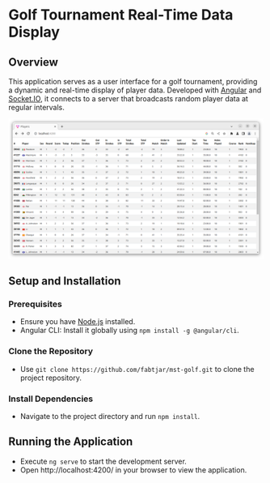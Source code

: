 # Golf Tournament Real-Time Data Display

## Overview
This application serves as a user interface for a golf tournament, providing a dynamic and real-time display of player data. Developed with [Angular](https://angular.io/) and [Socket.IO](https://socket.io/), it connects to a server that broadcasts random player data at regular intervals.

![screenshot](screenshot.png)

## Setup and Installation

### Prerequisites
- Ensure you have [Node.js](https://nodejs.org/) installed.
- Angular CLI: Install it globally using `npm install -g @angular/cli`.

### Clone the Repository
- Use `git clone https://github.com/fabtjar/mst-golf.git` to clone the project repository.

### Install Dependencies
- Navigate to the project directory and run `npm install`.

## Running the Application
- Execute `ng serve` to start the development server.
- Open http://localhost:4200/ in your browser to view the application.